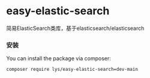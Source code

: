 # easy-elastic-search

简易ElasticSearch类库，基于elasticsearch/elasticsearch

### 安装
You can install the package via composer:
```bash
composer require lys/easy-elastic-search=dev-main
```

